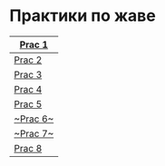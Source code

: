 # Практики по жаве

| [Prac 1](https://github.com/Derev005/Java/blob/main/prac_1/explanation.md) |
| -------------------------------------------------------------------------- |
| [Prac 2](https://github.com/Derev005/Java/blob/main/prac_2/explanation.md) |
| [Prac 3](https://github.com/Derev005/Java/blob/main/prac_3/explanation.md) |
| [Prac 4](https://github.com/Derev005/Java/blob/main/prac_4/explanation.md) |
| [Prac 5](https://github.com/Derev005/Java/blob/main/prac_5/explanation.md) |
| [~Prac 6~](https://github.com/Derev005/Java/blob/main/prac_6/explanation.md) |
| [~Prac 7~](https://github.com/Derev005/Java/blob/main/prac_7/explanation.md) |
| [Prac 8](https://github.com/Derev005/Java/blob/main/prac_8/explanation.md) |
